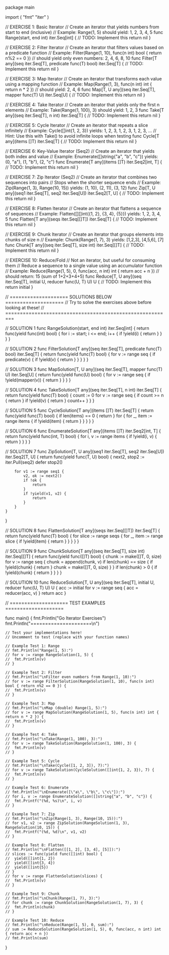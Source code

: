 package main

import (
	"fmt"
	"iter"
)

// EXERCISE 1: Basic Iterator
// Create an iterator that yields numbers from start to end (inclusive)
// Example: Range(1, 5) should yield: 1, 2, 3, 4, 5
func Range(start, end int) iter.Seq[int] {
	// TODO: Implement this
	return nil
}

// EXERCISE 2: Filter Iterator
// Create an iterator that filters values based on a predicate function
// Example: Filter(Range(1, 10), func(n int) bool { return n%2 == 0 })
// should yield only even numbers: 2, 4, 6, 8, 10
func Filter[T any](seq iter.Seq[T], predicate func(T) bool) iter.Seq[T] {
	// TODO: Implement this
	return nil
}

// EXERCISE 3: Map Iterator
// Create an iterator that transforms each value using a mapping function
// Example: Map(Range(1, 3), func(n int) int { return n * 2 })
// should yield: 2, 4, 6
func Map[T, U any](seq iter.Seq[T], mapper func(T) U) iter.Seq[U] {
	// TODO: Implement this
	return nil
}

// EXERCISE 4: Take Iterator
// Create an iterator that yields only the first n elements
// Example: Take(Range(1, 100), 3) should yield: 1, 2, 3
func Take[T any](seq iter.Seq[T], n int) iter.Seq[T] {
	// TODO: Implement this
	return nil
}

// EXERCISE 5: Cycle Iterator
// Create an iterator that repeats a slice infinitely
// Example: Cycle([]int{1, 2, 3}) yields: 1, 2, 3, 1, 2, 3, 1, 2, 3, ...
// Hint: Use this with Take() to avoid infinite loops when testing
func Cycle[T any](items []T) iter.Seq[T] {
	// TODO: Implement this
	return nil
}

// EXERCISE 6: Key-Value Iterator (Seq2)
// Create an iterator that yields both index and value
// Example: Enumerate([]string{"a", "b", "c"}) yields: (0, "a"), (1, "b"), (2, "c")
func Enumerate[T any](items []T) iter.Seq2[int, T] {
	// TODO: Implement this
	return nil
}

// EXERCISE 7: Zip Iterator (Seq2)
// Create an iterator that combines two sequences into pairs
// Stops when the shorter sequence ends
// Example: Zip(Range(1, 3), Range(10, 15)) yields: (1, 10), (2, 11), (3, 12)
func Zip[T, U any](seq1 iter.Seq[T], seq2 iter.Seq[U]) iter.Seq2[T, U] {
	// TODO: Implement this
	return nil
}

// EXERCISE 8: Flatten Iterator
// Create an iterator that flattens a sequence of sequences
// Example: Flatten([][]int{{1, 2}, {3, 4}, {5}}) yields: 1, 2, 3, 4, 5
func Flatten[T any](seqs iter.Seq[[]T]) iter.Seq[T] {
	// TODO: Implement this
	return nil
}

// EXERCISE 9: Chunk Iterator
// Create an iterator that groups elements into chunks of size n
// Example: Chunk(Range(1, 7), 3) yields: [1,2,3], [4,5,6], [7]
func Chunk[T any](seq iter.Seq[T], size int) iter.Seq[[]T] {
	// TODO: Implement this
	return nil
}

// EXERCISE 10: Reduce/Fold
// Not an iterator, but useful for consuming them
// Reduce a sequence to a single value using an accumulator function
// Example: Reduce(Range(1, 5), 0, func(acc, n int) int { return acc + n })
// should return: 15 (sum of 1+2+3+4+5)
func Reduce[T, U any](seq iter.Seq[T], initial U, reducer func(U, T) U) U {
	// TODO: Implement this
	return initial
}

// ==================== SOLUTIONS BELOW ====================
// Try to solve the exercises above before looking at these!
// =========================================================

// SOLUTION 1
func RangeSolution(start, end int) iter.Seq[int] {
	return func(yield func(int) bool) {
		for i := start; i <= end; i++ {
			if !yield(i) {
				return
			}
		}
	}
}

// SOLUTION 2
func FilterSolution[T any](seq iter.Seq[T], predicate func(T) bool) iter.Seq[T] {
	return func(yield func(T) bool) {
		for v := range seq {
			if predicate(v) {
				if !yield(v) {
					return
				}
			}
		}
	}
}

// SOLUTION 3
func MapSolution[T, U any](seq iter.Seq[T], mapper func(T) U) iter.Seq[U] {
	return func(yield func(U) bool) {
		for v := range seq {
			if !yield(mapper(v)) {
				return
			}
		}
	}
}

// SOLUTION 4
func TakeSolution[T any](seq iter.Seq[T], n int) iter.Seq[T] {
	return func(yield func(T) bool) {
		count := 0
		for v := range seq {
			if count >= n {
				return
			}
			if !yield(v) {
				return
			}
			count++
		}
	}
}

// SOLUTION 5
func CycleSolution[T any](items []T) iter.Seq[T] {
	return func(yield func(T) bool) {
		if len(items) == 0 {
			return
		}
		for {
			for _, item := range items {
				if !yield(item) {
					return
				}
			}
		}
	}
}

// SOLUTION 6
func EnumerateSolution[T any](items []T) iter.Seq2[int, T] {
	return func(yield func(int, T) bool) {
		for i, v := range items {
			if !yield(i, v) {
				return
			}
		}
	}
}

// SOLUTION 7
func ZipSolution[T, U any](seq1 iter.Seq[T], seq2 iter.Seq[U]) iter.Seq2[T, U] {
	return func(yield func(T, U) bool) {
		next2, stop2 := iter.Pull(seq2)
		defer stop2()
		
		for v1 := range seq1 {
			v2, ok := next2()
			if !ok {
				return
			}
			if !yield(v1, v2) {
				return
			}
		}
	}
}

// SOLUTION 8
func FlattenSolution[T any](seqs iter.Seq[[]T]) iter.Seq[T] {
	return func(yield func(T) bool) {
		for slice := range seqs {
			for _, item := range slice {
				if !yield(item) {
					return
				}
			}
		}
	}
}

// SOLUTION 9
func ChunkSolution[T any](seq iter.Seq[T], size int) iter.Seq[[]T] {
	return func(yield func([]T) bool) {
		chunk := make([]T, 0, size)
		for v := range seq {
			chunk = append(chunk, v)
			if len(chunk) == size {
				if !yield(chunk) {
					return
				}
				chunk = make([]T, 0, size)
			}
		}
		if len(chunk) > 0 {
			if !yield(chunk) {
				return
			}
		}
	}
}

// SOLUTION 10
func ReduceSolution[T, U any](seq iter.Seq[T], initial U, reducer func(U, T) U) U {
	acc := initial
	for v := range seq {
		acc = reducer(acc, v)
	}
	return acc
}

// ==================== TEST EXAMPLES ====================

func main() {
	fmt.Println("Go Iterator Exercises")
	fmt.Println("=====================\n")

	// Test your implementations here!
	// Uncomment to test (replace with your function names)

	// Example Test 1: Range
	// fmt.Println("Range(1, 5):")
	// for v := range RangeSolution(1, 5) {
	// 	fmt.Println(v)
	// }

	// Example Test 2: Filter
	// fmt.Println("\nFilter even numbers from Range(1, 10):")
	// for v := range FilterSolution(RangeSolution(1, 10), func(n int) bool { return n%2 == 0 }) {
	// 	fmt.Println(v)
	// }

	// Example Test 3: Map
	// fmt.Println("\nMap (double) Range(1, 5):")
	// for v := range MapSolution(RangeSolution(1, 5), func(n int) int { return n * 2 }) {
	// 	fmt.Println(v)
	// }

	// Example Test 4: Take
	// fmt.Println("\nTake(Range(1, 100), 3):")
	// for v := range TakeSolution(RangeSolution(1, 100), 3) {
	// 	fmt.Println(v)
	// }

	// Example Test 5: Cycle
	// fmt.Println("\nTake(Cycle([1, 2, 3]), 7):")
	// for v := range TakeSolution(CycleSolution([]int{1, 2, 3}), 7) {
	// 	fmt.Println(v)
	// }

	// Example Test 6: Enumerate
	// fmt.Println("\nEnumerate([\"a\", \"b\", \"c\"]):")
	// for i, v := range EnumerateSolution([]string{"a", "b", "c"}) {
	// 	fmt.Printf("(%d, %s)\n", i, v)
	// }

	// Example Test 7: Zip
	// fmt.Println("\nZip(Range(1, 3), Range(10, 15)):")
	// for v1, v2 := range ZipSolution(RangeSolution(1, 3), RangeSolution(10, 15)) {
	// 	fmt.Printf("(%d, %d)\n", v1, v2)
	// }

	// Example Test 8: Flatten
	// fmt.Println("\nFlatten([[1, 2], [3, 4], [5]]):")
	// slices := func(yield func([]int) bool) {
	// 	yield([]int{1, 2})
	// 	yield([]int{3, 4})
	// 	yield([]int{5})
	// }
	// for v := range FlattenSolution(slices) {
	// 	fmt.Println(v)
	// }

	// Example Test 9: Chunk
	// fmt.Println("\nChunk(Range(1, 7), 3):")
	// for chunk := range ChunkSolution(RangeSolution(1, 7), 3) {
	// 	fmt.Println(chunk)
	// }

	// Example Test 10: Reduce
	// fmt.Println("\nReduce(Range(1, 5), 0, sum):")
	// sum := ReduceSolution(RangeSolution(1, 5), 0, func(acc, n int) int { return acc + n })
	// fmt.Println(sum)
}
